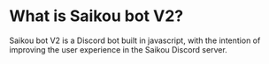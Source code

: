 # What is Saikou bot V2?
Saikou bot V2 is a Discord bot built in javascript, with the intention of improving the user experience in the Saikou Discord server. 

